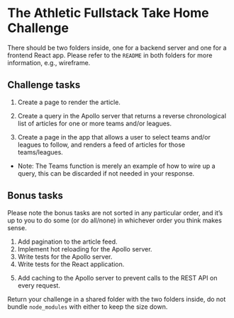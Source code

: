 # The Athletic Fullstack Take Home Challenge

There should be two folders inside, one for a backend server and one for a frontend React app. Please refer to the `README` in both folders for more information, e.g., wireframe.

## Challenge tasks

<!-- Done! An article page appears, has pretty neutral style, and looks alright at 3 breakpoints. -->
1. Create a page to render the article.

<!-- Done! Check the resolvers. I also added a slice based on an offset and limit for pagination --> 
2. Create a query in the Apollo server that returns a reverse chronological list of articles for one or more teams and/or leagues.

<!-- Done! A Modal pops up, shows teams or leagues dropdowns and updates accordingly. ToDo: Style the modal  -->
3. Create a page in the app that allows a user to select teams and/or leagues to follow, and renders a feed of articles for those teams/leagues. 
  - Note: The Teams function is merely an example of how to wire up a query, this can be discarded if not needed in your response.

## Bonus tasks

Please note the bonus tasks are not sorted in any particular order, and it’s up to you to do some (or do all/none) in whichever order you think makes sense.

<!-- It's done, though far from perfect. I need to style a little. I need to handle what happens when I click next page when there is no more data. I need to handle what happens when I am on a page, open the modal, select something, and close the modal.  -->
1. Add pagination to the article feed.
2. Implement hot reloading for the Apollo server.
3. Write tests for the Apollo server.
4. Write tests for the React application.
<!-- I think I started this, though I'm not sure how to check. -->
5. Add caching to the Apollo server to prevent calls to the REST API on every request.

Return your challenge in a shared folder with the two folders inside, do not bundle `node_modules` with either to keep the size down.
